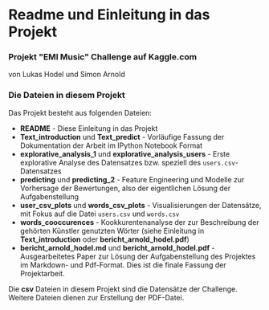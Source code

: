 # Readme und Einleitung in das Projekt

### Projekt "EMI Music" Challenge auf Kaggle.com

von Lukas Hodel und Simon Arnold

### Die Dateien in diesem Projekt
Das Projekt besteht aus folgenden Dateien:
* __README__ - Diese Einleitung in das Projekt
* __Text_introduction__ und __Text_predict__ - Vorläufige Fassung der Dokumentation der Arbeit im IPython Notebook Format
* __explorative_analysis_1__ und __explorative_analysis_users__ - Erste explorative Analyse des Datensatzes bzw. speziell des `users.csv`-Datensatzes
* __predicting__ und __predicting_2__ - Feature Engineering und Modelle zur Vorhersage der Bewertungen, also der eigentlichen Lösung der Aufgabenstellung
* __user_csv_plots__ und __words_csv_plots__ - Visualisierungen der Datensätze, mit Fokus auf die Datei `users.csv` und `words.csv`
* __words_cooccurences__ - Kookkurentenanalyse der zur Beschreibung der gehörten Künstler genutzten Wörter (siehe Einleitung in __Text_introduction__ oder __bericht_arnold_hodel.pdf__)
* __bericht_arnold_hodel.md__ und __bericht_arnold_hodel.pdf__ - Ausgearbeitetes Paper zur Lösung der Aufgabenstellung des Projektes im Markdown- und Pdf-Format. Dies ist die finale Fassung der Projektarbeit.

Die __csv__ Dateien in diesem Projekt sind die Datensätze der Challenge.
Weitere Dateien dienen zur Erstellung der PDF-Datei.
